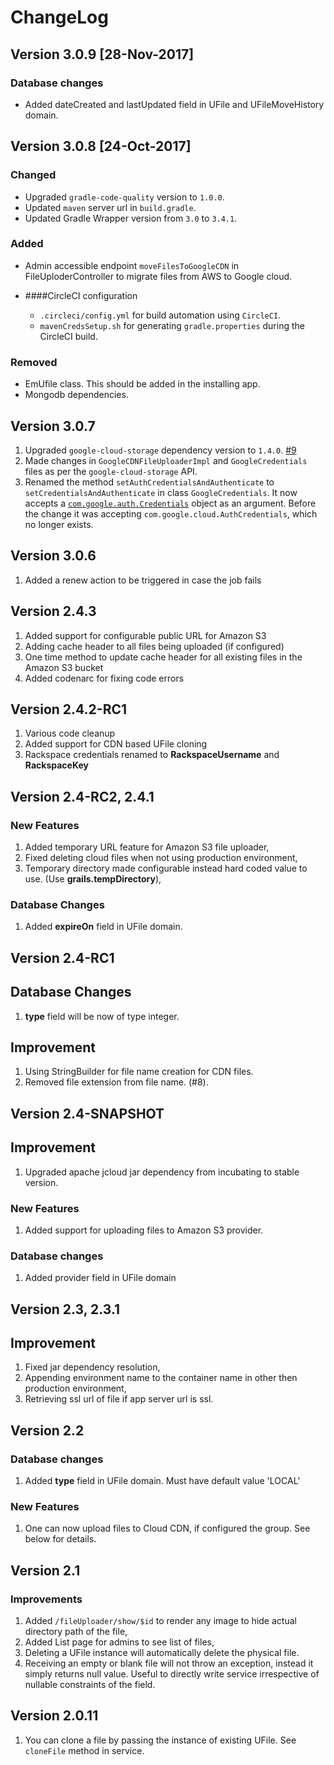 # ChangeLog

## Version 3.0.9 [28-Nov-2017]

### Database changes
- Added dateCreated and lastUpdated field in UFile and UFileMoveHistory domain.

## Version 3.0.8 [24-Oct-2017]

### Changed
- Upgraded `gradle-code-quality` version to `1.0.0`.
- Updated `maven` server url in `build.gradle`.
- Updated Gradle Wrapper version from `3.0` to `3.4.1`.

### Added
- Admin accessible endpoint `moveFilesToGoogleCDN` in FileUploderController to migrate files from AWS to Google cloud.

- ####CircleCI configuration
   - `.circleci/config.yml` for build automation using `CircleCI`.
   -  `mavenCredsSetup.sh` for generating `gradle.properties` during the CircleCI build.
### Removed
- EmUfile class. This should be added in the installing app.
- Mongodb dependencies.

## Version 3.0.7

1. Upgraded `google-cloud-storage` dependency version to `1.4.0`. [#9](https://bitbucket.org/causecode/grails-file-uploader/issues/9/upgrade-google-cloud-storage-dependency-to)
2. Made changes in `GoogleCDNFileUploaderImpl` and `GoogleCredentials` files as per the `google-cloud-storage` API.
3. Renamed the method `setAuthCredentialsAndAuthenticate` to `setCredentialsAndAuthenticate` in class `GoogleCredentials`.
It now accepts a [`com.google.auth.Credentials`](https://github.com/google/google-auth-library-java/blob/master/credentials/java/com/google/auth/Credentials.java) object as an argument. Before the change it was accepting
`com.google.cloud.AuthCredentials`, which no longer exists.

## Version 3.0.6

1. Added a renew action to be triggered in case the job fails

## Version 2.4.3

1. Added support for configurable public URL for Amazon S3
2. Adding cache header to all files being uploaded (if configured)
3. One time method to update cache header for all existing files in the Amazon S3 bucket
4. Added codenarc for fixing code errors

## Version 2.4.2-RC1

1. Various code cleanup
2. Added support for CDN based UFile cloning
3. Rackspace credentials renamed to **RackspaceUsername** and **RackspaceKey**

## Version 2.4-RC2, 2.4.1

### New Features

1. Added temporary URL feature for Amazon S3 file uploader,
2. Fixed deleting cloud files when not using production environment,
3. Temporary directory made configurable instead hard coded value to use. (Use **grails.tempDirectory**),

### Database Changes

1. Added **expireOn** field in UFile domain.

## Version 2.4-RC1

## Database Changes

1. **type** field will be now of type integer.

## Improvement

1. Using StringBuilder for file name creation for CDN files.
2. Removed file extension from file name. (#8).

## Version 2.4-SNAPSHOT

## Improvement

1. Upgraded apache jcloud jar dependency from incubating to stable version.

### New Features

1. Added support for uploading files to Amazon S3 provider.

### Database changes

1. Added provider field in UFile domain

## Version 2.3, 2.3.1

## Improvement

1. Fixed jar dependency resolution,
2. Appending environment name to the container name in other then production environment,
3. Retrieving ssl url of file if app server url is ssl.

## Version 2.2

### Database changes

1. Added **type** field in UFile domain. Must have default value 'LOCAL'

### New Features

1. One can now upload files to Cloud CDN, if configured the group. See below for details.

## Version 2.1

### Improvements

1. Added `/fileUploader/show/$id` to render any image to hide actual directory path of the file,
2. Added List page for admins to see list of files,
3. Deleting a UFile instance will automatically delete the physical file.
4. Receiving an empty or blank file will not throw an exception, instead it simply returns null value. Useful to directly write service irrespective of nullable constraints of the field.

## Version 2.0.11

1. You can clone a file by passing the instance of existing UFile. See `cloneFile` method in service.
